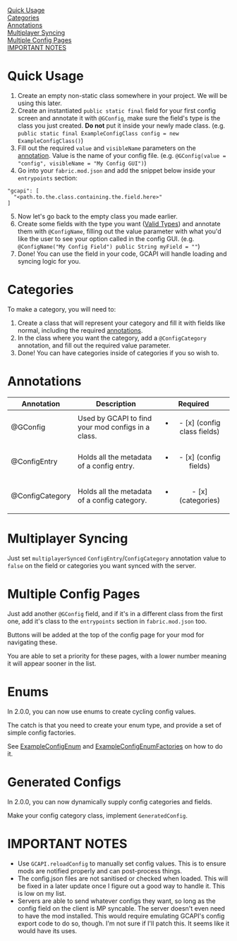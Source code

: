 [Quick Usage](#quick-usage)  
[Categories](#categories)  
[Annotations](#annotations)  
[Multiplayer Syncing](#multiplayer-syncing)  
[Multiple Config Pages](#multiple-config-pages)  
[IMPORTANT NOTES](#important-notes)

# Quick Usage

1. Create an empty non-static class somewhere in your project. We will be using this later.
2. Create an instantiated `public static final` field for your first config screen and annotate it with `@GConfig`, make sure the field's type is the class you just created. **Do not** put it inside your newly made class. (e.g. `public static final ExampleConfigClass config = new ExampleConfigClass()`)
3. Fill out the required `value` and `visibleName` parameters on the [annotation](#Annotations). Value is the name of your config file. (e.g. `@GConfig(value = "config", visibleName = "My Config GUI")`)
4. Go into your `fabric.mod.json` and add the snippet below inside your `entrypoints` section:
```
"gcapi": [
  "<path.to.the.class.containing.the.field.here>"
]
```
5. Now let's go back to the empty class you made earlier.
6. Create some fields with the type you want ([Valid Types](Types)) and annotate them with `@ConfigName`, filling out the value parameter with what you'd like the user to see your option called in the config GUI. (e.g. `@ConfigName("My Config Field") public String myField = ""`)
7. Done! You can use the field in your code, GCAPI will handle loading and syncing logic for you.

# Categories
To make a category, you will need to:
1. Create a class that will represent your category and fill it with fields like normal, including the required [annotations](#Annotations).
2. In the class where you want the category, add a `@ConfigCategory` annotation, and fill out the required value parameter.
3. Done! You can have categories inside of categories if you so wish to.

# Annotations
| Annotation      | Description                                        |                    Required                    |
|-----------------|----------------------------------------------------|:----------------------------------------------:|
| @GConfig        | Used by GCAPI to find your mod configs in a class. | <ul><li>- [x] (config class fields) </li></ul> |
| @ConfigEntry    | Holds all the metadata of a config entry.          |    <ul><li>- [x] (config fields) </li></ul>    |
| @ConfigCategory | Holds all the metadata of a config category.       |      <ul><li>- [x] (categories)</li></ul>      |

# Multiplayer Syncing
Just set `multiplayerSynced` `ConfigEntry`/`ConfigCategory` annotation value to `false` on the field or categories you want synced with the server.

# Multiple Config Pages
Just add another `@GConfig` field, and if it's in a different class from the first one, add it's class to the `entrypoints` section in `fabric.mod.json` too.

Buttons will be added at the top of the config page for your mod for navigating these.

You are able to set a priority for these pages, with a lower number meaning it will appear sooner in the list.

# Enums
In 2.0.0, you can now use enums to create cycling config values.

The catch is that you need to create your enum type, and provide a set of simple config factories.

See [ExampleConfigEnum](../../src/test/java/net/modificationstation/sltest/gcapi/ExampleConfigEnum.java) and [ExampleConfigEnumFactories](../../src/test/java/net/modificationstation/sltest/gcapi/ExampleConfigEnumFactories.java) on how to do it.

# Generated Configs
In 2.0.0, you can now dynamically supply config categories and fields.

Make your config category class, implement `GeneratedConfig`.

# IMPORTANT NOTES

- Use `GCAPI.reloadConfig` to manually set config values. This is to ensure mods are notified properly and can post-process things.
- The config.json files are not sanitised or checked when loaded. This will be fixed in a later update once I figure out a good way to handle it. This is low on my list.
- Servers are able to send whatever configs they want, so long as the config field on the client is MP syncable. The server doesn't even need to have the mod installed. This would require emulating GCAPI's config export code to do so, though. I'm not sure if I'll patch this. It seems like it would have its uses.